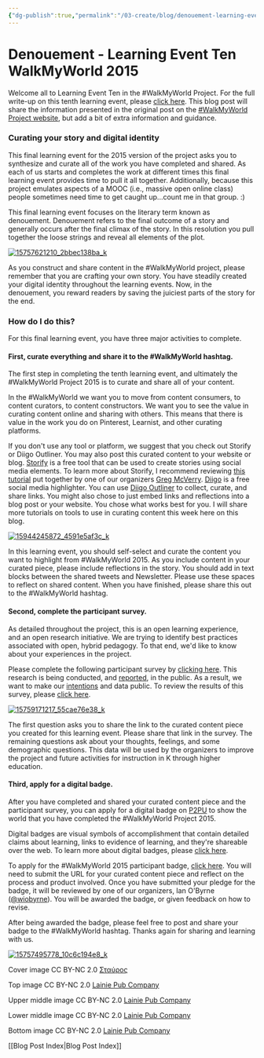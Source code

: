 ```yaml
---
{"dg-publish":true,"permalink":"/03-create/blog/denouement-learning-event-ten-walk-my-world-2015/","title":"Denouement - Learning Event Ten #WalkMyWorld 2015","tags":["curation","walkmyworld"]}
---
```


# Denouement - Learning Event Ten WalkMyWorld 2015

Welcome all to Learning Event Ten in the #WalkMyWorld Project. For the full write-up on this tenth learning event, please [click here](https://sites.google.com/site/walkmyworldproject/2015-learning-events/denouement). This blog post will share the information presented in the original post on the [#WalkMyWorld Project website](https://sites.google.com/site/walkmyworldproject/), but add a bit of extra information and guidance.

### Curating your story and digital identity

This final learning event for the 2015 version of the project asks you to synthesize and curate all of the work you have completed and shared. As each of us starts and completes the work at different times this final learning event provides time to pull it all together. Additionally, because this project emulates aspects of a MOOC (i.e., massive open online class) people sometimes need time to get caught up...count me in that group. :)

This final learning event focuses on the literary term known as denouement. Denouement refers to the final outcome of a story and generally occurs after the final climax of the story. In this resolution you pull together the loose strings and reveal all elements of the plot.

[![15757621210_2bbec138ba_k](images/15757621210_2bbec138ba_k-750x380.jpg)](http://wiobyrne.com/wp-content/uploads/2015/03/15757621210_2bbec138ba_k.jpg)

As you construct and share content in the #WalkMyWorld project, please remember that you are crafting your own story. You have steadily created your digital identity throughout the learning events. Now, in the denouement, you reward readers by saving the juiciest parts of the story for the end.

### How do I do this?

For this final learning event, you have three major activities to complete.

#### First, curate everything and share it to the #WalkMyWorld hashtag.

The first step in completing the tenth learning event, and ultimately the #WalkMyWorld Project 2015 is to curate and share all of your content.

In the #WalkMyWorld we want you to move from content consumers, to content curators, to content constructors. We want you to see the value in curating content online and sharing with others. This means that there is value in the work you do on Pinterest, Learnist, and other curating platforms.

If you don't use any tool or platform, we suggest that you check out Storify or Diigo Outliner. You may also post this curated content to your website or blog. [Storify](https://storify.com/) is a free tool that can be used to create stories using social media elements. To learn more about Storify, I recommend reviewing [this tutorial](http://jgregorymcverry.com/learning-event-nine-in-walkmyworld/) put together by one of our organizers [Greg McVerry](https://twitter.com/jgmac1106). [Diigo](https://www.diigo.com/) is a free social media highlighter. You can use [Diigo Outliner](http://help.diigo.com/my-outliners-tutorials) to collect, curate, and share links. You might also chose to just embed links and reflections into a blog post or your website. You chose what works best for you. I will share more tutorials on tools to use in curating content this week here on this blog.

[![15944245872_4591e5af3c_k](images/15944245872_4591e5af3c_k-750x380.jpg)](http://wiobyrne.com/wp-content/uploads/2015/03/15944245872_4591e5af3c_k.jpg)

In this learning event, you should self-select and curate the content you want to highlight from #WalkMyWorld 2015. As you include content in your curated piece, please include reflections in the story. You should add in text blocks between the shared tweets and Newsletter. Please use these spaces to reflect on shared content. When you have finished, please share this out to the #WalkMyWorld hashtag.

#### Second, complete the participant survey.

As detailed throughout the project, this is an open learning experience, and an open research initiative. We are trying to identify best practices associated with open, hybrid pedagogy. To that end, we'd like to know about your experiences in the project.

Please complete the following participant survey by [clicking here](https://docs.google.com/forms/d/1zdWPZwwhSI4r1zxKl47QUpp-OgNIcxGG7qNkAU2xbE4/viewform). This research is being conducted, and [reported](https://sites.google.com/site/walkmyworldproject/research), in the public. As a result, we want to make our [intentions](https://sites.google.com/site/walkmyworldproject/privacy-research-guidelines) and data public. To review the results of this survey, please [click here](https://docs.google.com/spreadsheets/d/1v9ujsYud-xGYL3iOGhQwQ4OIV5b5R6kvLQyH_8trFAA/edit?usp=sharing).

[![15759171217_55cae76e38_k](images/15759171217_55cae76e38_k-750x380.jpg)](http://wiobyrne.com/wp-content/uploads/2015/03/15759171217_55cae76e38_k.jpg)

The first question asks you to share the link to the curated content piece you created for this learning event. Please share that link in the survey. The remaining questions ask about your thoughts, feelings, and some demographic questions. This data will be used by the organizers to improve the project and future activities for instruction in K through higher education.

#### Third, apply for a digital badge.

After you have completed and shared your curated content piece and the participant survey, you can apply for a digital badge on [P2PU](https://p2pu.org/en/) to show the world that you have completed the #WalkMyWorld Project 2015.

Digital badges are visual symbols of accomplishment that contain detailed claims about learning, links to evidence of learning, and they're shareable over the web. To learn more about digital badges, please [click here](http://wiobyrne.com/digital-badges-overview/).

To apply for the #WalkMyWorld 2015 participant badge, [click here](http://badges.p2pu.org/en/badge/view/672/). You will need to submit the URL for your curated content piece and reflect on the process and product involved. Once you have submitted your pledge for the badge, it will be reviewed by one of our organizers, Ian O'Byrne ([@wiobyrne](https://twitter.com/wiobyrne)). You will be awarded the badge, or given feedback on how to revise.

After being awarded the badge, please feel free to post and share your badge to the #WalkMyWorld hashtag. Thanks again for sharing and learning with us.

[![15757495778_10c6c194e8_k](images/15757495778_10c6c194e8_k-750x380.jpg)](http://wiobyrne.com/wp-content/uploads/2015/03/15757495778_10c6c194e8_k.jpg)

Cover image CC BY-NC 2.0 [Σταύρος](https://www.flickr.com/photos/lifes__too_short__to__drink__cheap__wine/16320894095)

Top image CC BY-NC 2.0 [Lainie Pub Company](https://www.flickr.com/photos/123910541@N04/15757621210)

Upper middle image CC BY-NC 2.0 [Lainie Pub Company](https://www.flickr.com/photos/123910541@N04/15944245872)

Lower middle image CC BY-NC 2.0 [Lainie Pub Company](https://www.flickr.com/photos/123910541@N04/15759171217)

Bottom image CC BY-NC 2.0 [Lainie Pub Company](https://www.flickr.com/photos/123910541@N04/15757495778)

[[Blog Post Index\|Blog Post Index]]